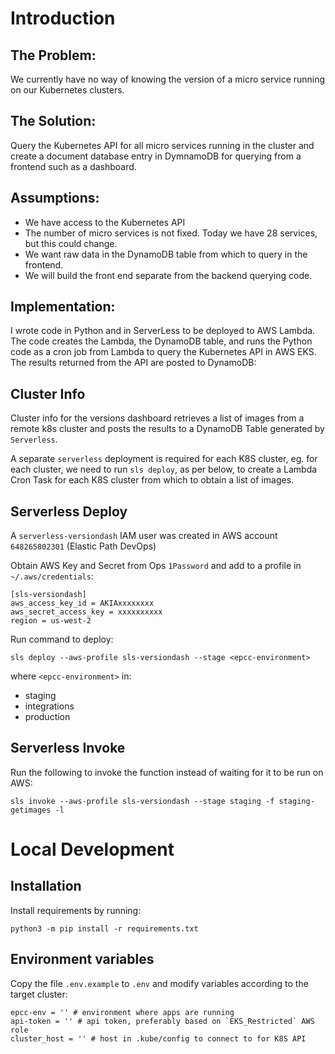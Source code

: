 # Introduction
## The Problem:
We currently have no way of knowing the version of a micro service running on our Kubernetes clusters.  

## The Solution:
Query the Kubernetes API for all micro services running in the cluster and create a document database entry in DymnamoDB for querying from a frontend such as a dashboard.

## Assumptions:
- We have access to the Kubernetes API
- The number of micro services is not fixed.  Today we have 28 services, but this could change.
- We want raw data in the DynamoDB table from which to query in the frontend.
- We will build the front end separate from the backend querying code.

## Implementation:
I wrote code in Python and in ServerLess to be deployed to AWS Lambda.  The code creates the Lambda, the DynamoDB table, and runs the Python code as a cron job from Lambda to query the Kubernetes API in AWS EKS.  The results returned from the API are posted to DynamoDB:  

## Cluster Info

Cluster info for the versions dashboard retrieves a list of images from a remote k8s cluster
and posts the results to a DynamoDB Table generated by `Serverless`.

A separate `serverless` deployment is required for each K8S cluster, eg. for
each cluster, we need to run `sls deploy`, as per below, to create a Lambda
Cron Task for each K8S cluster from which to obtain a list of images.

## Serverless Deploy

A `serverless-versiondash` IAM user was created in AWS account `648265802301`
(Elastic Path DevOps)

Obtain AWS Key and Secret from Ops `1Password` and add to a profile in `~/.aws/credentials`:
```
[sls-versiondash]
aws_access_key_id = AKIAxxxxxxxx
aws_secret_access_key = xxxxxxxxxx
region = us-west-2
```

Run command to deploy:
```
sls deploy --aws-profile sls-versiondash --stage <epcc-environment>
```
where `<epcc-environment>` in:
- staging
- integrations
- production

## Serverless Invoke
Run the following to invoke the function instead of waiting for it to be run
on AWS:
```
sls invoke --aws-profile sls-versiondash --stage staging -f staging-getimages -l
```

# Local Development
## Installation
Install requirements by running:
```
python3 -m pip install -r requirements.txt
```
## Environment variables

Copy the file `.env.example` to `.env` and modify variables according to the
target cluster:
```
epcc-env = '' # environment where apps are running
api-token = '' # api token, preferably based on `EKS_Restricted` AWS role
cluster_host = '' # host in .kube/config to connect to for K8S API
```

